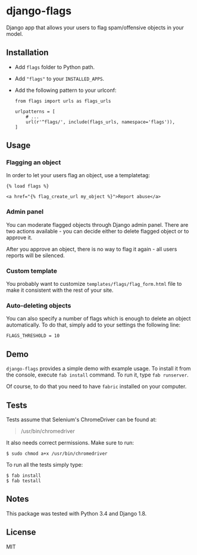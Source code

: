 # django-flags

Django app that allows your users to flag spam/offensive objects in your model.

## Installation

- Add `flags` folder to Python path.
- Add `"flags"` to your `INSTALLED_APPS`.
- Add the following pattern to your urlconf:


    ```
    from flags import urls as flags_urls    
    
    urlpatterns = [
        # ...
        url(r'^flags/', include(flags_urls, namespace='flags')),
    ]
    ```

## Usage

### Flagging an object

In order to let your users flag an object, use a templatetag:


    {% load flags %}
    
    <a href="{% flag_create_url my_object %}">Report abuse</a>

### Admin panel

You can moderate flagged objects through Django admin panel. There are two actions available - you can decide either to delete flagged object or to approve it.

After you approve an object, there is no way to flag it again - all users reports will be silenced.

### Custom template

You probably want to customize `templates/flags/flag_form.html` file to make it consistent with the rest of your site.

### Auto-deleting objects

You can also specify a number of flags which is enough to delete an object automatically. To do that, simply add to your settings the following line:


    FLAGS_THRESHOLD = 10
    

## Demo

`django-flags` provides a simple demo with example usage. To install it from the console, execute `fab install` command. To run it, type ``fab runserver``.

Of course, to do that you need to have `fabric` installed on your computer.

## Tests

Tests assume that Selenium's ChromeDriver can be found at:
> /usr/bin/chromedriver

It also needs correct permissions. Make sure to run:

    $ sudo chmod a+x /usr/bin/chromedriver

To run all the tests simply type:

    $ fab install
    $ fab testall

## Notes

This package was tested with Python 3.4 and Django 1.8.

## License

MIT

